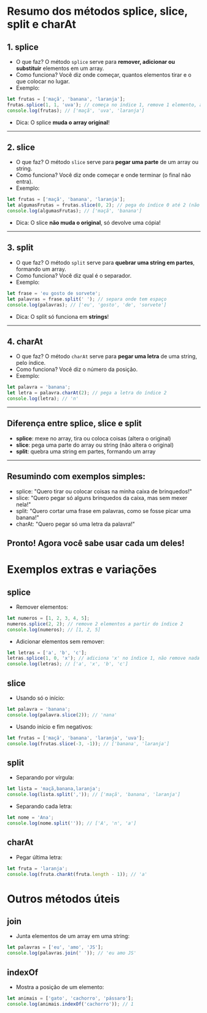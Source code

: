 # Resumo dos métodos splice, slice, split e charAt

## 1. splice

- O que faz?
  O método `splice` serve para **remover, adicionar ou substituir** elementos em um array.
- Como funciona?
  Você diz onde começar, quantos elementos tirar e o que colocar no lugar.
- Exemplo:

```js
let frutas = ['maçã', 'banana', 'laranja'];
frutas.splice(1, 1, 'uva'); // começa no índice 1, remove 1 elemento, adiciona 'uva'
console.log(frutas); // ['maçã', 'uva', 'laranja']
```

- Dica: O splice **muda o array original**!

---

## 2. slice

- O que faz?
  O método `slice` serve para **pegar uma parte** de um array ou string.
- Como funciona?
  Você diz onde começar e onde terminar (o final não entra).
- Exemplo:

```js
let frutas = ['maçã', 'banana', 'laranja'];
let algumasFrutas = frutas.slice(0, 2); // pega do índice 0 até 2 (não inclui o 2)
console.log(algumasFrutas); // ['maçã', 'banana']
```

- Dica: O slice **não muda o original**, só devolve uma cópia!

---

## 3. split

- O que faz?
  O método `split` serve para **quebrar uma string em partes**, formando um array.
- Como funciona?
  Você diz qual é o separador.
- Exemplo:

```js
let frase = 'eu gosto de sorvete';
let palavras = frase.split(' '); // separa onde tem espaço
console.log(palavras); // ['eu', 'gosto', 'de', 'sorvete']
```

- Dica: O split só funciona em **strings**!

---

## 4. charAt

- O que faz?
  O método `charAt` serve para **pegar uma letra** de uma string, pelo índice.
- Como funciona?
  Você diz o número da posição.
- Exemplo:

```js
let palavra = 'banana';
let letra = palavra.charAt(2); // pega a letra do índice 2
console.log(letra); // 'n'
```

---

## Diferença entre splice, slice e split

- **splice**: mexe no array, tira ou coloca coisas (altera o original)
- **slice**: pega uma parte do array ou string (não altera o original)
- **split**: quebra uma string em partes, formando um array

---

## Resumindo com exemplos simples:

- splice: "Quero tirar ou colocar coisas na minha caixa de brinquedos!"
- slice: "Quero pegar só alguns brinquedos da caixa, mas sem mexer nela!"
- split: "Quero cortar uma frase em palavras, como se fosse picar uma banana!"
- charAt: "Quero pegar só uma letra da palavra!"

## Pronto! Agora você sabe usar cada um deles!

# Exemplos extras e variações

## splice

- Remover elementos:

```js
let numeros = [1, 2, 3, 4, 5];
numeros.splice(2, 2); // remove 2 elementos a partir do índice 2
console.log(numeros); // [1, 2, 5]
```

- Adicionar elementos sem remover:

```js
let letras = ['a', 'b', 'c'];
letras.splice(1, 0, 'x'); // adiciona 'x' no índice 1, não remove nada
console.log(letras); // ['a', 'x', 'b', 'c']
```

## slice

- Usando só o início:

```js
let palavra = 'banana';
console.log(palavra.slice(2)); // 'nana'
```

- Usando início e fim negativos:

```js
let frutas = ['maçã', 'banana', 'laranja', 'uva'];
console.log(frutas.slice(-3, -1)); // ['banana', 'laranja']
```

## split

- Separando por vírgula:

```js
let lista = 'maçã,banana,laranja';
console.log(lista.split(',')); // ['maçã', 'banana', 'laranja']
```

- Separando cada letra:

```js
let nome = 'Ana';
console.log(nome.split('')); // ['A', 'n', 'a']
```

## charAt

- Pegar última letra:

```js
let fruta = 'laranja';
console.log(fruta.charAt(fruta.length - 1)); // 'a'
```

# Outros métodos úteis

## join

- Junta elementos de um array em uma string:

```js
let palavras = ['eu', 'amo', 'JS'];
console.log(palavras.join(' ')); // 'eu amo JS'
```

## indexOf

- Mostra a posição de um elemento:

```js
let animais = ['gato', 'cachorro', 'pássaro'];
console.log(animais.indexOf('cachorro')); // 1
```
